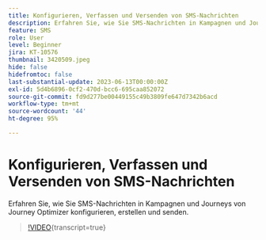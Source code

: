 ```yaml
---
title: Konfigurieren, Verfassen und Versenden von SMS-Nachrichten
description: Erfahren Sie, wie Sie SMS-Nachrichten in Kampagnen und Journeys von Journey Optimizer konfigurieren, erstellen und senden.
feature: SMS
role: User
level: Beginner
jira: KT-10576
thumbnail: 3420509.jpeg
hide: false
hidefromtoc: false
last-substantial-update: 2023-06-13T00:00:00Z
exl-id: 5d4b6896-0cf2-470d-bcc6-695caa852072
source-git-commit: fd9d277be00449155c49b3809fe647d7342b6acd
workflow-type: tm+mt
source-wordcount: '44'
ht-degree: 95%

---
```


# Konfigurieren, Verfassen und Versenden von SMS-Nachrichten

Erfahren Sie, wie Sie SMS-Nachrichten in Kampagnen und Journeys von Journey Optimizer konfigurieren, erstellen und senden.

>[!VIDEO](https://video.tv.adobe.com/v/3420509?quality=12&learn=on){transcript=true}
